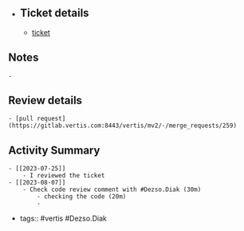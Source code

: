 - ## Ticket details
	- [ticket](https://gitlab.vertis.com:8443/vertis/mv2/-/issues/6162)
## Notes
	-
## Review details
	- [pull request](https://gitlab.vertis.com:8443/vertis/mv2/-/merge_requests/259)
## Activity Summary
	- [[2023-07-25]]
		- I reviewed the ticket
	- [[2023-08-07]]
		- Check code review comment with #Dezso.Diak (30m)
			- checking the code (20m)
			-
- tags:: #vertis #Dezso.Diak